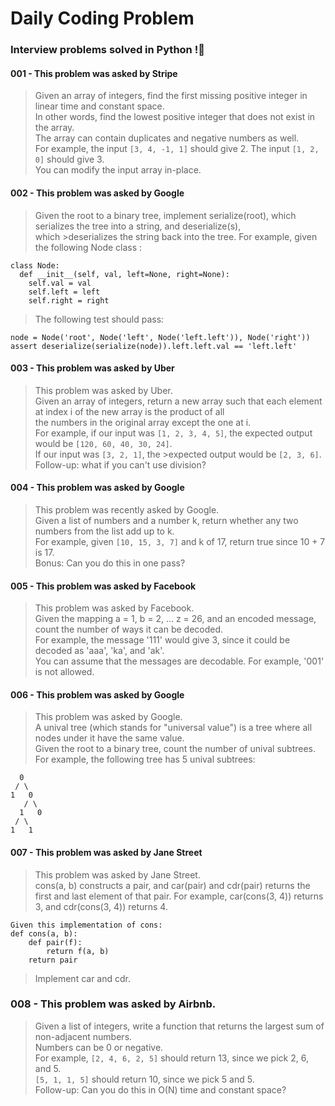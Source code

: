 # Daily Coding Problem 
### Interview problems solved in Python !🐍

#### 001 - This problem was asked by Stripe
>Given an array of integers, find the first missing positive integer in linear time and constant space.  
In other words, find the lowest positive integer that does not exist in the array.  
The array can contain duplicates and negative numbers as well.  
For example, the input ```[3, 4, -1, 1]``` should give 2. The input ```[1, 2, 0]``` should give 3.  
You can modify the input array in-place.

#### 002 - This problem was asked by Google
>Given the root to a binary tree, implement serialize(root), which serializes the tree into a string, and deserialize(s),  
which >deserializes the string back into the tree. For example, given the following Node class :
```
class Node:  
  def __init__(self, val, left=None, right=None):  
    self.val = val  
    self.left = left  
    self.right = right
```
>The following test should pass:  
```
node = Node('root', Node('left', Node('left.left')), Node('right'))  
assert deserialize(serialize(node)).left.left.val == 'left.left'
```

#### 003 - This problem was asked by Uber
>This problem was asked by Uber.  
Given an array of integers, return a new array such that each element at index i of the new array is the product of all  
the numbers in the original array except the one at i.  
For example, if our input was ```[1, 2, 3, 4, 5]```, the expected output would be ```[120, 60, 40, 30, 24]```.   
If our input was ```[3, 2, 1]```, the >expected output would be ```[2, 3, 6]```.  
Follow-up: what if you can't use division?  

#### 004 - This problem was asked by Google
>This problem was recently asked by Google.  
Given a list of numbers and a number k, return whether any two numbers from the list add up to k.  
For example, given ```[10, 15, 3, 7]``` and k of 17, return true since 10 + 7 is 17.  
Bonus: Can you do this in one pass?  

#### 005 - This problem was asked by Facebook
>This problem was asked by Facebook.  
Given the mapping a = 1, b = 2, ... z = 26, and an encoded message, count the number of ways it can be decoded.  
For example, the message '111' would give 3, since it could be decoded as 'aaa', 'ka', and 'ak'.  
You can assume that the messages are decodable. For example, '001' is not allowed.  

#### 006 - This problem was asked by Google
>This problem was asked by Google.  
A unival tree (which stands for "universal value") is a tree where all nodes under it have the same value.  
Given the root to a binary tree, count the number of unival subtrees.  
For example, the following tree has 5 unival subtrees:  
```
  0  
 / \  
1   0  
   / \  
  1   0  
 / \  
1   1
```  
#### 007 - This problem was asked by Jane Street
>This problem was asked by Jane Street.  
cons(a, b) constructs a pair, and car(pair) and cdr(pair) returns the first and last element of that pair. For example,   car(cons(3, 4)) returns 3, and cdr(cons(3, 4)) returns 4.  
```
Given this implementation of cons:  
def cons(a, b):  
    def pair(f):  
        return f(a, b)  
    return pair  
```
>Implement car and cdr.  

### 008 - This problem was asked by Airbnb.

>Given a list of integers, write a function that returns the largest sum of non-adjacent numbers.  
Numbers can be 0 or negative.  
For example, ```[2, 4, 6, 2, 5]``` should return 13, since we pick 2, 6, and 5.  
```[5, 1, 1, 5]``` should return 10, since we pick 5 and 5.  
Follow-up: Can you do this in O(N) time and constant space?  

